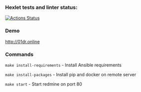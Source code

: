 ### Hexlet tests and linter status:

[![Actions Status](https://github.com/01dr/ansible-deploy-project-76/workflows/hexlet-check/badge.svg)](https://github.com/01dr/ansible-deploy-project-76/actions)

### Demo

http://01dr.online

### Commands

`make install-requirements` - Install Ansible requirements

`make install-packages` - Install pip and docker on remote server

`make start` - Start redmine on port 80
